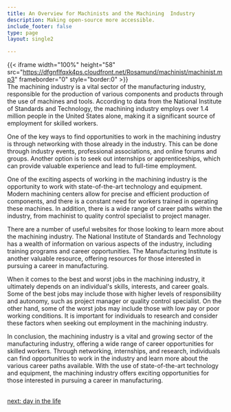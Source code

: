 ```yaml
---
title: An Overview for Machinists and the Machining  Industry
description: Making open-source more accessible.
include_footer: false
type: page
layout: single2

---
```


{{< iframe width="100%" height="58" src="https://dfgnflfqxk4ps.cloudfront.net/Rosamund/machinist/machinist.mp3" frameborder="0" style="border:0" >}}<br>
The machining industry is a vital sector of the manufacturing industry, responsible for the production of various components and products through the use of machines and tools. According to data from the National Institute of Standards and Technology, the machining industry employs over 1.4 million people in the United States alone, making it a significant source of employment for skilled workers.

One of the key ways to find opportunities to work in the machining industry is through networking with those already in the industry. This can be done through industry events, professional associations, and online forums and groups. Another option is to seek out internships or apprenticeships, which can provide valuable experience and lead to full-time employment.

One of the exciting aspects of working in the machining industry is the opportunity to work with state-of-the-art technology and equipment. Modern machining centers allow for precise and efficient production of components, and there is a constant need for workers trained in operating these machines. In addition, there is a wide range of career paths within the industry, from machinist to quality control specialist to project manager.

There are a number of useful websites for those looking to learn more about the machining industry. The National Institute of Standards and Technology has a wealth of information on various aspects of the industry, including training programs and career opportunities. The Manufacturing Institute is another valuable resource, offering resources for those interested in pursuing a career in manufacturing.

When it comes to the best and worst jobs in the machining industry, it ultimately depends on an individual's skills, interests, and career goals. Some of the best jobs may include those with higher levels of responsibility and autonomy, such as project manager or quality control specialist. On the other hand, some of the worst jobs may include those with low pay or poor working conditions. It is important for individuals to research and consider these factors when seeking out employment in the machining industry.

In conclusion, the machining industry is a vital and growing sector of the manufacturing industry, offering a wide range of career opportunities for skilled workers. Through networking, internships, and research, individuals can find opportunities to work in the industry and learn more about the various career paths available. With the use of state-of-the-art technology and equipment, the machining industry offers exciting opportunities for those interested in pursuing a career in manufacturing.

<br>
<a href="https://workdojos.com/machinist/day-in-the-life">next: day in the life</a>
</p>